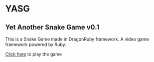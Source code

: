 # YASG

## Yet Another Snake Game v0.1

This is a Snake Game made in DragonRuby framework. A video game framework powered by Ruby.

[Click here](https://fellipefingoli.itch.io/yasg) to play the game
